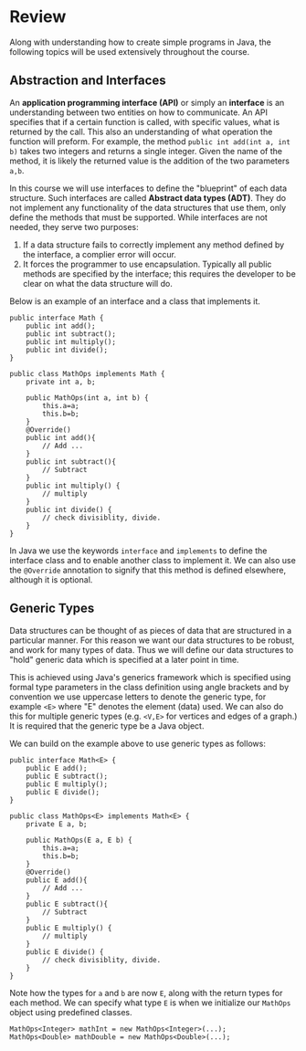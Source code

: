 # Review
Along with understanding how to create simple programs in Java, the following topics will be used extensively throughout the course.
## Abstraction and Interfaces
An **application programming interface (API)** or simply an **interface** is an understanding between two entities on how to communicate. An API specifies that if a certain function is called, with specific values, what is returned by the call. This also an understanding of what operation the function will preform. 
For example, the method `public int add(int a, int b)` takes two integers and returns a single integer. Given the name of the method, it is likely the returned value is the addition of the two parameters `a,b`.

In this course we will use interfaces to define the "blueprint" of each data structure. Such interfaces are called **Abstract data types (ADT)**. They do not implement any functionality of the data structures that use them, only define the methods that must be supported. While interfaces are not needed, they serve two purposes:
1. If a data structure fails to correctly implement any method defined by the interface, a complier error will occur.
2. It forces the programmer to use encapsulation. Typically all public methods are specified by the interface; this requires the developer to be clear on what the data structure will do.

Below is an example of an interface and a class that implements it. 
```
public interface Math {
	public int add();
	public int subtract();
	public int multiply();
	public int divide();
}

public class MathOps implements Math {
	private int a, b;
	
	public MathOps(int a, int b) {
		this.a=a; 
		this.b=b;
	}
	@Override()
	public int add(){
		// Add ...
	}
	public int subtract(){
		// Subtract
	}
	public int multiply() {
		// multiply
	}
	public int divide() {
		// check divisiblity, divide. 
	}
}
```

In Java we use the keywords `interface` and `implements` to define the interface class and to enable another class to implement it. We can also use the `@Override` annotation to signify that this method is defined elsewhere, although it is optional. 

## Generic Types
Data structures can be thought of as pieces of data that are structured in a particular manner. For this reason we want our data structures to be robust, and work for many types of data. Thus we will define our data structures to "hold" generic data which is specified at a later point in time. 

This is achieved using Java's generics framework which is specified using formal type parameters in the class definition using angle brackets and by convention we use uppercase letters to denote the generic type, for example `<E>` where "E" denotes the element (data) used. We can also do this for multiple generic types (e.g. `<V,E>` for vertices and edges of a graph.) It is required that the generic type be a Java object. 

We can build on the example above to use generic types as follows:

```
public interface Math<E> {
	public E add();
	public E subtract();
	public E multiply();
	public E divide();
}

public class MathOps<E> implements Math<E> {
	private E a, b;
	
	public MathOps(E a, E b) {
		this.a=a; 
		this.b=b;
	}
	@Override()
	public E add(){
		// Add ...
	}
	public E subtract(){
		// Subtract
	}
	public E multiply() {
		// multiply
	}
	public E divide() {
		// check divisiblity, divide. 
	}
}
```

Note how the types for `a` and `b` are now `E`, along with the return types for each method. We can specify what type `E` is when we initialize our `MathOps` object using predefined classes.
```
MathOps<Integer> mathInt = new MathOps<Integer>(...);
MathOps<Double> mathDouble = new MathOps<Double>(...);
```
